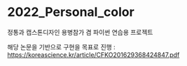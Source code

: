 # 2022_Personal_color

정통과 캡스톤디자인 용병참가 겸 파이썬 연습용 프로젝트

해당 논문을 기반으로 구현을 목표로 진행 : https://koreascience.kr/article/CFKO201629368424847.pdf
